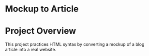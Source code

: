 # Mockup to Article

# Project Overview
This project practices HTML syntax by converting a mockup of a blog article into a real website. 
